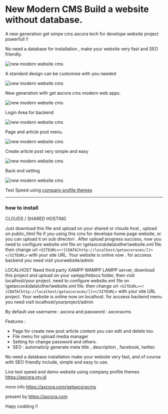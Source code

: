 # New Modern CMS Build a website without database.

A new generation get simpe cms axcora tech for develope website project powerfull !!

No need a database for installation , make your website very fast and SEO friendly.

![new modern website cms](https://a.fsdn.com/con/app/proj/getaxcoracms/screenshots/New%20CMS%20modern%20website%20SEO%20%281%29%20-%20Copy.png/max/max/1)

A standard design can be customise with you needed

![new modern website cms](https://a.fsdn.com/con/app/proj/getaxcoracms/screenshots/New%20CMS%20modern%20website%20SEO%20%282%29%20-%20Copy.png/max/max/1)

New generation with get axcora cms modern web apps.

![new modern website cms](https://a.fsdn.com/con/app/proj/getaxcoracms/screenshots/New%20CMS%20modern%20website%20SEO%20%286%29.png/max/max/1)

Login Area for backend

![new modern website cms](https://a.fsdn.com/con/app/proj/getaxcoracms/screenshots/New%20CMS%20modern%20website%20SEO%20%285%29.png/max/max/1)

Page and article post menu.

![new modern website cms](https://a.fsdn.com/con/app/proj/getaxcoracms/screenshots/New%20CMS%20modern%20website%20SEO%20%284%29.png/max/max/1)

Create article post very simple and easy

![new modern website cms](https://a.fsdn.com/con/app/proj/getaxcoracms/screenshots/New%20CMS%20modern%20website%20SEO%20%282%29.png/max/max/1)

Back end setting


![new modern website cms](test.png)

Test Speed using [company profile themes](https://github.com/mesinkasir/companyprofilwebsite-getaxcoracms)


 -----------------------------------------------------------------
### how to install

CLOUDS / SHARED HOSTING

Just download this file and upload on your shared or clouds host , upload on public_html fle if you using this cms for develope home page website, or you can upload it on sub directori .
After upload progress success, now you need to configure website.xml file on \getaxcora\data\other\website.xml file. then change url `<SITEURL><![CDATA[http://localhost/getaxcoracms/]]></SITEURL>` with your site URL.
Your website is online now . for accsess backend you need visit yourwebsite/admin

LOCALHOST
Need third party XAMPP WAMPP LAMPP server, download this project and upload on your xampp/htdocs folder, then visit localhost/your project. need to configure website.xml file on \getaxcora\data\other\website.xml file. then change url `<SITEURL><![CDATA[http://localhost/getaxcoracms/]]></SITEURL>` with your site URL project.
Your website is online now on localhost. for accsess backend menu you need visit localhost/yourproject/admin

By default use username : axcora and password : axcoracms

Features :
+ Page for create new post article content you can edit and delete too.
+ File menu for upload media manager
+ Setting for change password and others.
+ SEO : automaticly generate meta title , description , facebook, twitter.

No need a database installation make your website very fast, and of course with SEO friendly include, simple and easy to use.


Live test speed and demo website using company profile themes
https://axcora.my.id


more info https://axcora.com/getaxcoracms


present by https://axcora.com


Hapy codding !!
